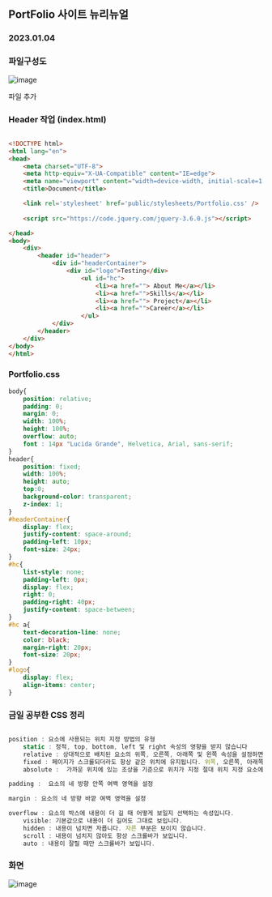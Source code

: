 ## PortFolio 사이트 뉴리뉴얼 

### 2023.01.04

### 파일구성도

![image](https://user-images.githubusercontent.com/60457431/210572355-dcba35e1-c679-4ab9-a0fd-1b140530a975.png)


파일 추가

### Header 작업 (index.html)
``` html 

<!DOCTYPE html>
<html lang="en">
<head>
    <meta charset="UTF-8">
    <meta http-equiv="X-UA-Compatible" content="IE=edge">
    <meta name="viewport" content="width=device-width, initial-scale=1.0">
    <title>Document</title>

    <link rel='stylesheet' href='public/stylesheets/Portfolio.css' />
    
    <script src="https://code.jquery.com/jquery-3.6.0.js"></script>

</head>
<body>
    <div>
        <header id="header">
            <div id="headerContainer">
                <div id="logo">Testing</div>
                    <ul id="hc">
                        <li><a href=""> About Me</a></li>
                        <li><a href="">Skills</a></li>
                        <li><a href=""> Project</a></li>
                        <li><a href="">Career</a></li>
                    </ul>
            </div>
        </header>
    </div>
</body>
</html>

```

### Portfolio.css

``` css 
body{
    position: relative;
    padding: 0;
    margin: 0;
    width: 100%;
    height: 100%;
    overflow: auto;
    font : 14px "Lucida Grande", Helvetica, Arial, sans-serif;
}
header{
    position: fixed;
    width: 100%;
    height: auto;
    top:0;
    background-color: transparent;
    z-index: 1;
}
#headerContainer{
    display: flex;
    justify-content: space-around;
    padding-left: 10px;
    font-size: 24px;
}
#hc{
    list-style: none;
    padding-left: 0px;
    display: flex;
    right: 0;
    padding-right: 40px;
    justify-content: space-between;
}
#hc a{
    text-decoration-line: none;
    color: black;
    margin-right: 20px;
    font-size: 20px;
}
#logo{
    display: flex;
    align-items: center;
}

``` 

### 금일 공부한 CSS 정리

``` js

position : 요소에 사용되는 위치 지정 방법의 유형
    static : 정적, top, bottom, left 및 right 속성의 영향을 받지 않습니다
    relative : 상대적으로 배치된 요소의 위쪽, 오른쪽, 아래쪽 및 왼쪽 속성을 설정하면 원래 위치에서 벗어나 조정 
    fixed : 페이지가 스크롤되더라도 항상 같은 위치에 유지됩니다. 위쪽, 오른쪽, 아래쪽 및 왼쪽 속성은 요소를 배치하는 데 사용됩니다.
    absolute :  가까운 위치에 있는 조상을 기준으로 위치가 지정 절대 위치 지정 요소에 위치 지정 조상이 없으면 문서 본문을 사용하고 페이지 스크롤과 함께 이동합니다

padding :  요소의 네 방향 안쪽 여백 영역을 설정

margin : 요소의 네 방향 바깥 여백 영역을 설정

overflow : 요소의 박스에 내용이 더 길 때 어떻게 보일지 선택하는 속성입니다.
    visible: 기본값으로 내용이 더 길어도 그대로 보입니다. 
    hidden : 내용이 넘치면 자릅니다. 자른 부분은 보이지 않습니다.
    scroll : 내용이 넘치지 않아도 항상 스크롤바가 보입니다.
    auto : 내용이 잘릴 때만 스크롤바가 보입니다.

```

### 화면 
![image](https://user-images.githubusercontent.com/60457431/210572470-74a9e5b5-201c-47ea-9156-4ef93340ac11.png)
